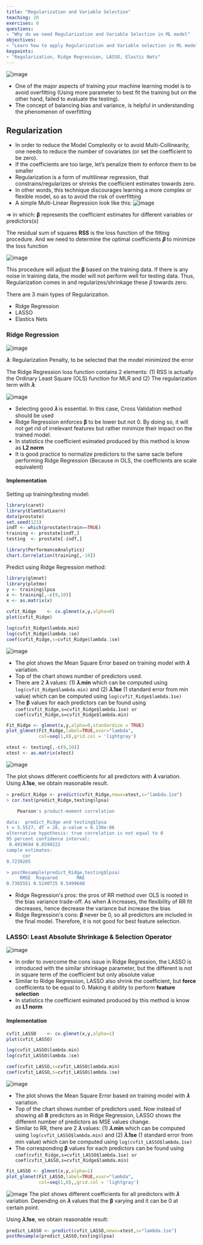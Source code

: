 ```yaml
---
title: "Regularization and Variable Selection"
teaching: 20
exercises: 0
questions:
- "Why do we need Regularization and Variable Selection in ML model"
objectives:
- "Learn how to apply Regularization and Variable selection in ML model"
keypoints:
- "Regularization, Ridge Regression, LASSO, Elastic Nets"
---
```

![image](https://user-images.githubusercontent.com/43855029/114340188-ff57bc80-9b24-11eb-826a-69cb444687d4.png)
- One of the major aspects of training your machine learning model is to avoid overfitting (Using more parameter to best fit the training but on the other hand, failed to evaluate the testing).
- The concept of balancing bias and variance, is helpful in understanding the phenomenon of overfitting

## Regularization
- In order to reduce the Model Complexity or to avoid Multi-Collinearity, one needs to reduce the number of covariates 
(or set the coefficient to be zero).
- If the coefficients are too large, let’s penalize them to enforce them to be smaller
- Regularization is a form of multilinear regression, that constrains/regularizes or shrinks the coefficient estimates towards zero.
- In other words, this technique discourages learning a more complex or flexible model, so as to avoid the risk of overfitting
- A simple Multi-Linear Regression look like this:
![image](https://user-images.githubusercontent.com/43855029/114416230-766d6f00-9b7e-11eb-800b-2b7a65782859.png)

=> in which: **β** represents the coefficient estimates for different variables or predictors(x)

The residual sum of squares **RSS** is the loss function of the fitting procedure.
And we need to determine the optimal coefficients **𝛽** to minimize the loss function

![image](https://user-images.githubusercontent.com/43855029/114417635-c39e1080-9b7f-11eb-8465-cbb9e0dff39e.png)

This procedure will adjust the **β** based on the training data. 
If there is any noise in training data, the model will not perform well for testing data. Thus, Regularization comes in and regularizes/shrinkage these 𝛽 towards zero.

There are 3 main types of Regularization. 
- Ridge Regression
- LASSO
- Elastics Nets

### Ridge Regression
![image](https://user-images.githubusercontent.com/43855029/114440609-58ad0380-9b98-11eb-8dd5-643428f60c31.png)

**𝜆**: Regularization Penalty, to be selected that the model minimized the error

The Ridge Regression loss function contains 2 elements: (1) RSS is actually the Ordinary Least Square (OLS) function for MLR and (2) The regularization term with **𝜆**:

![image](https://user-images.githubusercontent.com/43855029/114422155-04982400-9b84-11eb-9f87-65a3d7aec3f3.png)
- Selecting good **𝜆** is essential. In this case, Cross Validation method should be used
- Ridge Regression enforces **β** to be lower but not 0. By doing so, it will not get rid of irrelevant features but rather minimize their impact on the trained model.
- In statistics the coefficient esimated produced by this method is know as **L2 norm**
- It is good practice to normalize predictors to the same sacle before performing Ridge Regression (Because in OLS, the coefficients are scale equivalent)

#### Implementation
Setting up training/testing model:
```r
library(caret)
library(ElemStatLearn)
data(prostate)
set.seed(123)
indT <- which(prostate$train==TRUE)
training <- prostate[indT,]
testing  <- prostate[-indT,]

library(PerformanceAnalytics)
chart.Correlation(training[,-10])
```
Predict using Ridge Regression method:
```r
library(glmnet)
library(plotmo)
y <- training$lpsa
x <- training[,-c(9,10)]
x <- as.matrix(x)

cvfit_Ridge    <- cv.glmnet(x,y,alpha=0)
plot(cvfit_Ridge)

log(cvfit_Ridge$lambda.min)
log(cvfit_Ridge$lambda.1se)
coef(cvfit_Ridge,s=cvfit_Ridge$lambda.1se)
```
![image](https://user-images.githubusercontent.com/43855029/114437356-70828880-9b94-11eb-9463-ca9d33b20746.png)

- The plot shows the Mean Square Error based on training model with **𝜆** variation. 
- Top of the chart shows number of predictors used.
- There are 2 **𝜆** values: (1) **𝜆.min** which can be computed using `log(cvfit_Ridge$lambda.min)` and (2) **𝜆.1se** (1 standard error from min value) which can be computed using `log(cvfit_Ridge$lambda.1se)`
- The **β** values for each predictors can be found using `coef(cvfit_Ridge,s=cvfit_Ridge$lambda.1se) or coef(cvfit_Ridge,s=cvfit_Ridge$lambda.min)`

```r
Fit_Ridge <- glmnet(x,y,alpha=0,standardize = TRUE)
plot_glmnet(Fit_Ridge,label=TRUE,xvar="lambda",
            col=seq(1,8),grid.col = 'lightgray')

xtest <- testing[,-c(9,10)]
xtest <- as.matrix(xtest)
```

![image](https://user-images.githubusercontent.com/43855029/114437734-ef77c100-9b94-11eb-94ac-df2794777c81.png)

The plot shows different coefficients for all predictors with **𝜆** variation.
Using **𝜆.1se**, we obtain reasonable result.

```r
> predict_Ridge <- predict(cvfit_Ridge,newx=xtest,s="lambda.1se")
> cor.test(predict_Ridge,testing$lpsa)

	Pearson's product-moment correlation

data:  predict_Ridge and testing$lpsa
t = 5.5527, df = 28, p-value = 6.138e-06
alternative hypothesis: true correlation is not equal to 0
95 percent confidence interval:
 0.4919694 0.8599222
sample estimates:
      cor 
0.7239285 

> postResample(predict_Ridge,testing$lpsa)
     RMSE  Rsquared       MAE 
0.7365551 0.5240725 0.5499648
```
- Ridge Regression's pros: the pros of RR method over OLS is rooted in the bias variance trade-off. As when **𝜆** increases, the flexibility of RR fit decreases, hence decrease the variance but increase the bias
- Ridge Regression's cons: **β** never be 0, so all predictors are included in the final model. Therefore, it is not good for best feature selection.

### LASSO: Least Absolute Shrinkage & Selection Operator
![image](https://user-images.githubusercontent.com/43855029/114440016-a4ab7880-9b97-11eb-8a57-b112cd78f785.png)

- In order to overcome the cons issue in Ridge Regression, the LASSO is introduced with the similar shrinkage parameter, but the different is not in square term of the coefficient but only absolute value
- Similar to Ridge Regression, LASSO also shrink the coefficient, but **force** coefficients to be equal to 0. Making it ability to perform **feature selection**
- In statistics the coefficient esimated produced by this method is know as **L1 norm**

#### Implementation 
```r
cvfit_LASSO    <- cv.glmnet(x,y,alpha=1)
plot(cvfit_LASSO)

log(cvfit_LASSO$lambda.min)
log(cvfit_LASSO$lambda.1se)

coef(cvfit_LASSO,s=cvfit_LASSO$lambda.min)
coef(cvfit_LASSO,s=cvfit_LASSO$lambda.1se)
```
![image](https://user-images.githubusercontent.com/43855029/114452867-eb549f00-9ba6-11eb-9cb4-fddb2a3d69c2.png)

- The plot shows the Mean Square Error based on training model with **𝜆** variation. 
- Top of the chart shows number of predictors used. Now instead of showing all **8** predictors as in Ridge Regression, LASSO shows the different number of predictors as MSE values change. 
- Similar to RR, there are 2 **𝜆** values: (1) **𝜆.min** which can be computed using `log(cvfit_LASSO$lambda.min)` and (2) **𝜆.1se** (1 standard error from min value) which can be computed using `log(cvfit_LASSO$lambda.1se)`
- The corresponding **β** values for each predictors can be found using `coef(cvfit_Ridge,s=cvfit_LASSO$lambda.1se) or coef(cvfit_LASSO,s=cvfit_Ridge$lambda.min) `

```r
Fit_LASSO <- glmnet(x,y,alpha=1)
plot_glmnet(Fit_LASSO,label=TRUE,xvar="lambda",
            col=seq(1,8),,grid.col = 'lightgray')
```
![image](https://user-images.githubusercontent.com/43855029/114453819-e80de300-9ba7-11eb-876c-fba761a277ef.png)
The plot shows different coefficients for all predictors with **𝜆** variation. Depending on **𝜆** values that the **β** varying and it can be 0 at certain point.

Using **𝜆.1se**, we obtain reasonable result:
```r
predict_LASSO <- predict(cvfit_LASSO,newx=xtest,s="lambda.1se")
postResample(predict_LASSO,testing$lpsa)
```
